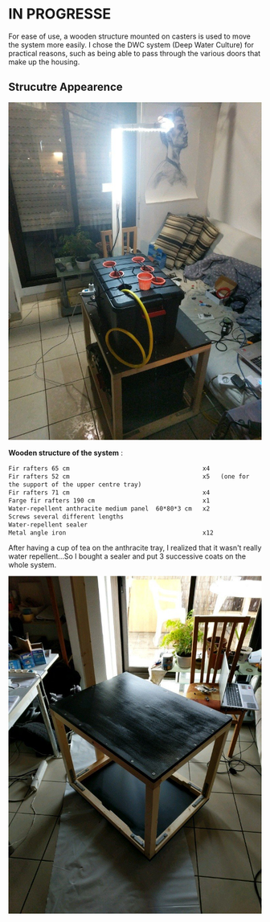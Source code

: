# IN PROGRESSE

For ease of use, a wooden structure mounted on casters is used to move the system more easily. I chose the DWC system (Deep Water Culture) for practical reasons, such as being able to pass through the various doors that make up the housing.

## Strucutre Appearence
![alt text](https://github.com/Tungdil-main-dor/IGROWTECH/blob/master/images/Final_step_Structure.jpeg "pictures of the final structure")


**Wooden structure of the system** :

    
    Fir rafters 65 cm                                     x4
    Fir rafters 52 cm                                     x5   (one for the support of the upper centre tray)
    Fir rafters 71 cm                                     x4
    Farge fir rafters 190 cm                              x1
    Water-repellent anthracite medium panel  60*80*3 cm   x2
    Screws several different lengths
    Water-repellent sealer
    Metal angle iron                                      x12
    


After having a cup of tea on the anthracite tray, I realized that it wasn't really water repellent...So I bought a sealer and put 3 successive coats on the whole system.


![alt text](https://github.com/Tungdil-main-dor/IGROWTECH/blob/master/images/water-proof_sealer.jpeg "pictures of the water-proof sealer steps")
